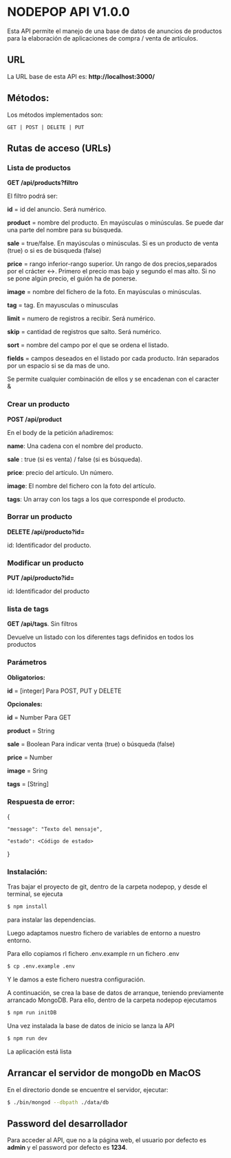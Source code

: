 # NODEPOP API V1.0.0

Esta API permite el manejo de una base de datos de anuncios de productos para la elaboración de aplicaciones de compra / venta de artículos.

## URL

La URL base de esta API es: **http://localhost:3000/**

## Métodos:

Los métodos implementados son:

```
GET | POST | DELETE | PUT
```

## Rutas de acceso (URLs)

### Lista de productos

**GET /api/products?filtro**

El filtro podrá ser:

**id** = id del anuncio. Será numérico.

**product** = nombre del producto. En mayúsculas o minúsculas. Se puede dar una parte del nombre para su búsqueda.

**sale** = true/false. En mayúsculas o minúsculas. Si es un producto de venta (true) o si es de búsqueda (false)

**price** = rango inferior-rango superior. Un rango de dos precios,separados por el crácter <->. Primero el precio mas bajo y segundo el mas alto. Si no se pone algún precio, el guión ha de ponerse.

**image** = nombre del fichero de la foto. En mayúsculas o minúsculas.

**tag** = tag. En mayusculas o minusculas

**limit** = numero de registros a recibir. Será numérico.

**skip** = cantidad de registros que salto. Será numérico.

**sort** = nombre del campo por el que se ordena el listado.

**fields** = campos deseados en el listado por cada producto. Irán separados por un espacio si se da mas de uno.

Se permite cualquier combinación de ellos y se encadenan con el caracter &

### Crear un producto

**POST /api/product**

En el body de la petición añadiremos: 

**name**: Una cadena con el nombre del producto.

**sale** : true (si es venta) / false (si es búsqueda).

**price**: precio del artículo. Un número.

**image**: El nombre del fichero con la foto del artículo.

**tags**: Un array con los tags a los que corresponde el producto.

### Borrar un producto

**DELETE /api/producto?id=<id>**

id: Identificador del producto.

### Modificar un producto

**PUT /api/producto?id=<id>**

id: Identificador del producto

### lista de tags

**GET /api/tags**. Sin filtros

Devuelve un listado con los diferentes tags definidos en todos los productos

### Parámetros

**Obligatorios:**

**id** = [integer] Para POST, PUT y DELETE

**Opcionales:**

**id** = Number Para GET

**product** = String

**sale** = Boolean Para indicar venta (true) o búsqueda (false)

**price** = Number

**image** = Sring

**tags** = [String]

### Respuesta de error:
{

    "message": "Texto del mensaje",

    "estado": <Código de estado> 
} 

### Instalación:

Tras bajar el proyecto de git, dentro de la carpeta nodepop, y desde el terminal, se ejecuta

```sh
$ npm install
```

para instalar las dependencias.

Luego adaptamos nuestro fichero de variables de entorno a nuestro entorno.

Para ello copiamos rl fichero .env.example rn un fichero .env

```sh
$ cp .env.example .env
```

Y le damos a este fichero nuestra configuración.

A continuación, se crea la base de datos de arranque, teniendo previamente arrancado MongoDB. Para ello, dentro de la carpeta nodepop ejecutamos

```sh
$ npm run initDB
```

Una vez instalada la base de datos de inicio se lanza la API

```sh
$ npm run dev
```

La aplicación está lista

## Arrancar el servidor de mongoDb en MacOS

En el directorio donde se encuentre el servidor, ejecutar:

```sh
$ ./bin/mongod --dbpath ./data/db
```

## Password del desarrollador

Para acceder al API, que no a la página web, el usuario por defecto es **admin** y el password por defecto es **1234**.
